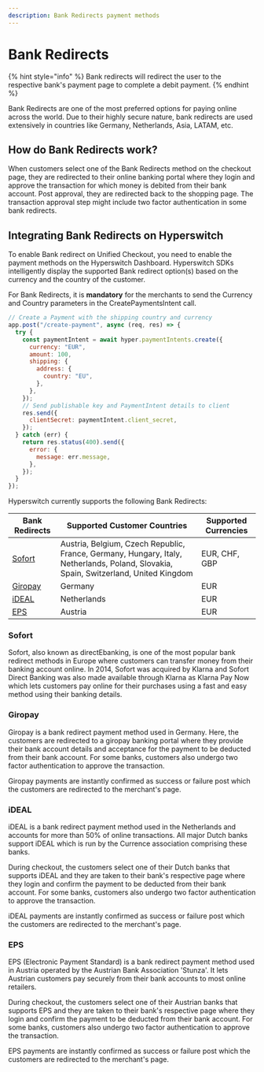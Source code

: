 ```yaml
---
description: Bank Redirects payment methods
---
```


# Bank Redirects

{% hint style="info" %}
Bank redirects will redirect the user to the respective bank's payment page to complete a debit payment.
{% endhint %}



Bank Redirects are one of the most preferred options for paying online across the world. Due to their highly secure nature, bank redirects are used extensively in countries like Germany, Netherlands, Asia, LATAM, etc.

## **How do Bank Redirects work?**

When customers select one of the Bank Redirects method on the checkout page, they are redirected to their online banking portal where they login and approve the transaction for which money is debited from their bank account. Post approval, they are redirected back to the shopping page. The transaction approval step might include two factor authentication in some bank redirects.

## **Integrating Bank Redirects on Hyperswitch**

To enable Bank redirect on Unified Checkout, you need to enable the payment methods on the Hyperswitch Dashboard. Hyperswitch SDKs intelligently display the supported Bank redirect option(s) based on the currency and the country of the customer.

For Bank Redirects, it is **mandatory** for the merchants to send the Currency and Country parameters in the CreatePaymentsIntent call.

```js
// Create a Payment with the shipping country and currency
app.post("/create-payment", async (req, res) => {
  try {
    const paymentIntent = await hyper.paymentIntents.create({
      currency: "EUR",
      amount: 100,
      shipping: {
        address: {
          country: "EU",
        },
      },
    });
    // Send publishable key and PaymentIntent details to client
    res.send({
      clientSecret: paymentIntent.client_secret,
    });
  } catch (err) {
    return res.status(400).send({
      error: {
        message: err.message,
      },
    });
  }
});
```

Hyperswitch currently supports the following Bank Redirects:

| **Bank** **Redirects**               | **Supported Customer Countries**                                                                                                     | **Supported Currencies** |
| ------------------------------------ | ------------------------------------------------------------------------------------------------------------------------------------ | ------------------------ |
| [Sofort](bank-redirects.md#giropay)  | Austria, Belgium, Czech Republic, France, Germany, Hungary, Italy, Netherlands, Poland, Slovakia, Spain, Switzerland, United Kingdom | EUR, CHF, GBP            |
| [Giropay](bank-redirects.md#giropay) | Germany                                                                                                                              | EUR                      |
| [iDEAL](bank-redirects.md#ideal)     | Netherlands                                                                                                                          | EUR                      |
| [EPS](bank-redirects.md#eps)         | Austria                                                                                                                              | EUR                      |

### Sofort

Sofort, also known as directEbanking, is one of the most popular bank redirect methods in Europe where customers can transfer money from their banking account online. In 2014, Sofort was acquired by Klarna and Sofort Direct Banking was also made available through Klarna as Klarna Pay Now which lets customers pay online for their purchases using a fast and easy method using their banking details.

### Giropay

Giropay is a bank redirect payment method used in Germany. Here, the customers are redirected to a giropay banking portal where they provide their bank account details and acceptance for the payment to be deducted from their bank account. For some banks, customers also undergo two factor authentication to approve the transaction.

Giropay payments are instantly confirmed as success or failure post which the customers are redirected to the merchant's page.

### iDEAL

iDEAL is a bank redirect payment method used in the Netherlands and accounts for more than 50% of online transactions. All major Dutch banks support iDEAL which is run by the Currence association comprising these banks.

During checkout, the customers select one of their Dutch banks that supports iDEAL and they are taken to their bank's respective page where they login and confirm the payment to be deducted from their bank account. For some banks, customers also undergo two factor authentication to approve the transaction.

iDEAL payments are instantly confirmed as success or failure post which the customers are redirected to the merchant's page.

### EPS

EPS (Electronic Payment Standard) is a bank redirect payment method used in Austria operated by the Austrian Bank Association 'Stunza'. It lets Austrian customers pay securely from their bank accounts to most online retailers.

During checkout, the customers select one of their Austrian banks that supports EPS and they are taken to their bank's respective page where they login and confirm the payment to be deducted from their bank account. For some banks, customers also undergo two factor authentication to approve the transaction.

EPS payments are instantly confirmed as success or failure post which the customers are redirected to the merchant's page.
